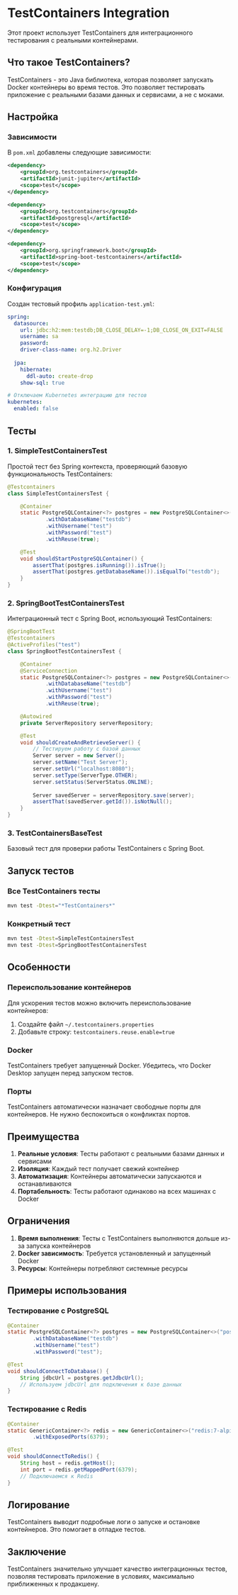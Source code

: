 # TestContainers Integration

Этот проект использует TestContainers для интеграционного тестирования с реальными контейнерами.

## Что такое TestContainers?

TestContainers - это Java библиотека, которая позволяет запускать Docker контейнеры во время тестов. Это позволяет тестировать приложение с реальными базами данных и сервисами, а не с моками.

## Настройка

### Зависимости

В `pom.xml` добавлены следующие зависимости:

```xml
<dependency>
    <groupId>org.testcontainers</groupId>
    <artifactId>junit-jupiter</artifactId>
    <scope>test</scope>
</dependency>

<dependency>
    <groupId>org.testcontainers</groupId>
    <artifactId>postgresql</artifactId>
    <scope>test</scope>
</dependency>

<dependency>
    <groupId>org.springframework.boot</groupId>
    <artifactId>spring-boot-testcontainers</artifactId>
    <scope>test</scope>
</dependency>
```

### Конфигурация

Создан тестовый профиль `application-test.yml`:

```yaml
spring:
  datasource:
    url: jdbc:h2:mem:testdb;DB_CLOSE_DELAY=-1;DB_CLOSE_ON_EXIT=FALSE
    username: sa
    password: 
    driver-class-name: org.h2.Driver
  
  jpa:
    hibernate:
      ddl-auto: create-drop
    show-sql: true

# Отключаем Kubernetes интеграцию для тестов
kubernetes:
  enabled: false
```

## Тесты

### 1. SimpleTestContainersTest

Простой тест без Spring контекста, проверяющий базовую функциональность TestContainers:

```java
@Testcontainers
class SimpleTestContainersTest {

    @Container
    static PostgreSQLContainer<?> postgres = new PostgreSQLContainer<>("postgres:15-alpine")
            .withDatabaseName("testdb")
            .withUsername("test")
            .withPassword("test")
            .withReuse(true);

    @Test
    void shouldStartPostgreSQLContainer() {
        assertThat(postgres.isRunning()).isTrue();
        assertThat(postgres.getDatabaseName()).isEqualTo("testdb");
    }
}
```

### 2. SpringBootTestContainersTest

Интеграционный тест с Spring Boot, использующий TestContainers:

```java
@SpringBootTest
@Testcontainers
@ActiveProfiles("test")
class SpringBootTestContainersTest {

    @Container
    @ServiceConnection
    static PostgreSQLContainer<?> postgres = new PostgreSQLContainer<>("postgres:15-alpine")
            .withDatabaseName("testdb")
            .withUsername("test")
            .withPassword("test")
            .withReuse(true);

    @Autowired
    private ServerRepository serverRepository;

    @Test
    void shouldCreateAndRetrieveServer() {
        // Тестируем работу с базой данных
        Server server = new Server();
        server.setName("Test Server");
        server.setUrl("localhost:8080");
        server.setType(ServerType.OTHER);
        server.setStatus(ServerStatus.ONLINE);
        
        Server savedServer = serverRepository.save(server);
        assertThat(savedServer.getId()).isNotNull();
    }
}
```

### 3. TestContainersBaseTest

Базовый тест для проверки работы TestContainers с Spring Boot.

## Запуск тестов

### Все TestContainers тесты

```bash
mvn test -Dtest="*TestContainers*"
```

### Конкретный тест

```bash
mvn test -Dtest=SimpleTestContainersTest
mvn test -Dtest=SpringBootTestContainersTest
```

## Особенности

### Переиспользование контейнеров

Для ускорения тестов можно включить переиспользование контейнеров:

1. Создайте файл `~/.testcontainers.properties`
2. Добавьте строку: `testcontainers.reuse.enable=true`

### Docker

TestContainers требует запущенный Docker. Убедитесь, что Docker Desktop запущен перед запуском тестов.

### Порты

TestContainers автоматически назначает свободные порты для контейнеров. Не нужно беспокоиться о конфликтах портов.

## Преимущества

1. **Реальные условия**: Тесты работают с реальными базами данных и сервисами
2. **Изоляция**: Каждый тест получает свежий контейнер
3. **Автоматизация**: Контейнеры автоматически запускаются и останавливаются
4. **Портабельность**: Тесты работают одинаково на всех машинах с Docker

## Ограничения

1. **Время выполнения**: Тесты с TestContainers выполняются дольше из-за запуска контейнеров
2. **Docker зависимость**: Требуется установленный и запущенный Docker
3. **Ресурсы**: Контейнеры потребляют системные ресурсы

## Примеры использования

### Тестирование с PostgreSQL

```java
@Container
static PostgreSQLContainer<?> postgres = new PostgreSQLContainer<>("postgres:15-alpine")
        .withDatabaseName("testdb")
        .withUsername("test")
        .withPassword("test");

@Test
void shouldConnectToDatabase() {
    String jdbcUrl = postgres.getJdbcUrl();
    // Используем jdbcUrl для подключения к базе данных
}
```

### Тестирование с Redis

```java
@Container
static GenericContainer<?> redis = new GenericContainer<>("redis:7-alpine")
        .withExposedPorts(6379);

@Test
void shouldConnectToRedis() {
    String host = redis.getHost();
    int port = redis.getMappedPort(6379);
    // Подключаемся к Redis
}
```

## Логирование

TestContainers выводит подробные логи о запуске и остановке контейнеров. Это помогает в отладке тестов.

## Заключение

TestContainers значительно улучшает качество интеграционных тестов, позволяя тестировать приложение в условиях, максимально приближенных к продакшену.
